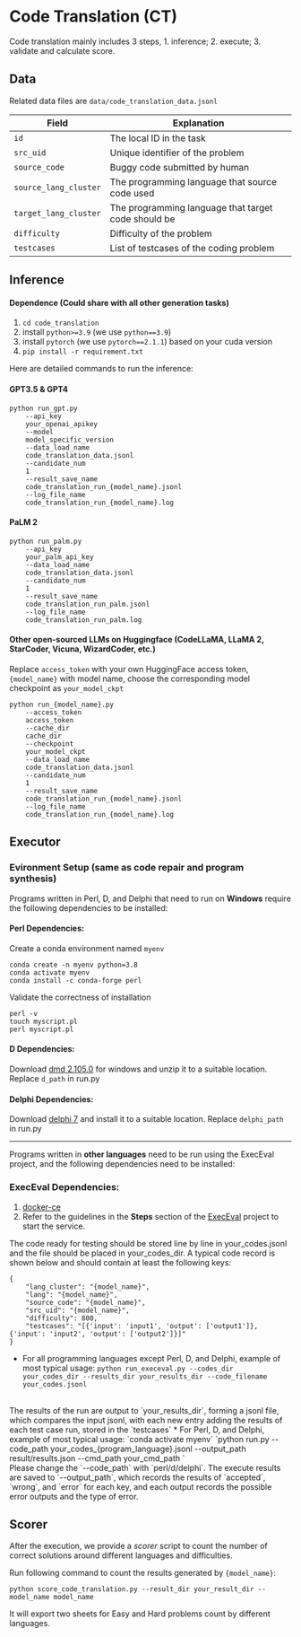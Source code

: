 # Code Translation (CT)

Code translation  mainly includes 3 steps, 1. inference; 2. execute; 3. validate and calculate score. 

## Data
Related data files are `data/code_translation_data.jsonl`

| Field                	          | Explanation                                          	                  |
|---------------------------------|-------------------------------------------------------------------------|
| `id`                   	        | The local ID in the task                             	                  |
| `src_uid`              	        | Unique identifier of the problem                     	                  |
| `source_code`                   | Buggy code submitted by human                                           |
| `source_lang_cluster`         	 | The programming language that source code used                   	      |
| `target_lang_cluster`         	 | The programming language that target code should be                     |
| `difficulty`           	        | Difficulty of the problem                            	                  |
| `testcases`            	        | List of testcases of the coding problem           	                     |

 
## Inference
#### Dependence (Could share with all other generation tasks)
1. `cd code_translation`
2. install `python>=3.9` (we use `python==3.9`)
3. install `pytorch` (we use `pytorch==2.1.1`) based on your cuda version
4. `pip install -r requirement.txt`

Here are detailed commands to run the inference:  
#### GPT3.5 & GPT4
```angular2html
python run_gpt.py
    --api_key
    your_openai_apikey
    --model
    model_specific_version
    --data_load_name
    code_translation_data.jsonl
    --candidate_num
    1
    --result_save_name
    code_translation_run_{model_name}.jsonl
    --log_file_name
    code_translation_run_{model_name}.log
```
#### PaLM 2

```angular2html
python run_palm.py
    --api_key
    your_palm_api_key
    --data_load_name
    code_translation_data.jsonl
    --candidate_num
    1
    --result_save_name
    code_translation_run_palm.jsonl
    --log_file_name
    code_translation_run_palm.log
```
#### Other open-sourced LLMs on Huggingface (CodeLLaMA, LLaMA 2, StarCoder, Vicuna, WizardCoder, etc.)
Replace ``access_token`` with your own HuggingFace access token, ``{model_name}`` with model name, choose the corresponding model checkpoint as ``your_model_ckpt``
```angular2html
python run_{model_name}.py 
    --access_token
    access_token
    --cache_dir 
    cache_dir 
    --checkpoint
    your_model_ckpt
    --data_load_name
    code_translation_data.jsonl
    --candidate_num
    1
    --result_save_name
    code_translation_run_{model_name}.jsonl
    --log_file_name
    code_translation_run_{model_name}.log
```



## Executor 
### Evironment Setup (same as code repair and program synthesis)

Programs written in Perl, D, and Delphi that need to run on **Windows** require the following dependencies to be installed:

#### Perl Dependencies:

Create a conda environment named `myenv`
```
conda create -n myenv python=3.8
conda activate myenv
conda install -c conda-forge perl
```
Validate the correctness of installation
```
perl -v
touch myscript.pl
perl myscript.pl
```
#### D Dependencies:

Download [dmd 2.105.0](https://downloads.dlang.org/releases/2.x/2.105.0/) for windows and unzip it to a suitable location. Replace `d_path` in run.py

#### Delphi Dependencies:

Download [delphi 7](http://altd.embarcadero.com/download/delphi/d7/english/ent/delphi_7_ent_en.iso) and install it to a suitable location. Replace `delphi_path` in run.py

***

Programs written in **other languages** need to be run using the ExecEval project, and the following dependencies need to be installed:

### ExecEval Dependencies:

1. [docker-ce](https://docs.docker.com/engine/install/)
2. Refer to the guidelines in the **Steps** section of the [ExecEval](https://github.com/ntunlp/ExecEval) project to start the service.


The code ready for testing should be stored line by line in your\_codes.jsonl and the file should be placed in your\_codes\_dir. A typical code record is shown below and should contain at least the following keys:

```
{
    "lang_cluster": "{model_name}",
    "lang": "{model_name}",
    "source_code": "{model_name}",
    "src_uid": "{model_name}",
    "difficulty": 800,
    "testcases": "[{'input': 'input1', 'output': ['output1']}, {'input': 'input2', 'output': ['output2']}]"
}
```


* For all programming languages except Perl, D, and Delphi, example of most typical usage:
    `python run_execeval.py --codes_dir your_codes_dir --results_dir your_results_dir --code_filename your_codes.jsonl`
<br>
    The results of the run are output to `your_results_dir`, forming a jsonl file, which compares the input jsonl, with each new entry adding the results of each test case run, stored in the `testcases`
* For Perl, D, and Delphi, example of most typical usage:
    `conda activate myenv`
    `python run.py  --code_path your_codes_{program_language}.jsonl --output_path result/results.json --cmd_path your_cmd_path `
<br>
    Please change the `--code_path` with `perl/d/delphi`. The execute results are saved to `--output_path`, which records the results of `accepted`, `wrong`, and `error` for each key, and each output records the possible error outputs and the type of error.

## Scorer
After the execution, we provide a *scorer* script to count the number of correct solutions around different languages and difficulties. 

Run following command to count the results generated by `{model_name}`: 

`python score_code_translation.py --result_dir your_result_dir --model_name model_name`

It will export two sheets for Easy and Hard problems count by different languages.